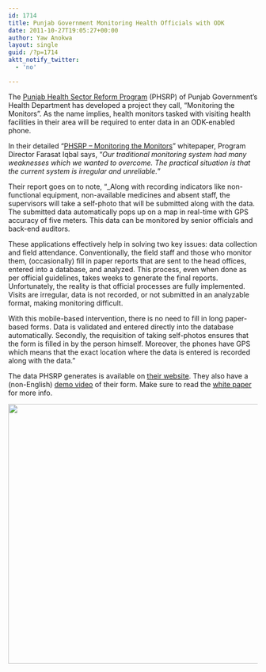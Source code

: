 ```yaml
---
id: 1714
title: Punjab Government Monitoring Health Officials with ODK
date: 2011-10-27T19:05:27+00:00
author: Yaw Anokwa
layout: single
guid: /?p=1714
aktt_notify_twitter:
  - 'no'

---
```

The [Punjab Health Sector Reform Program](http://www.phsrp.punjab.gov.pk/) (PHSRP) of Punjab Government&#8217;s Health Department has developed a project they call, &#8220;Monitoring the Monitors&#8221;. As the name implies, health monitors tasked with visiting health facilities in their area will be required to enter data in an ODK-enabled phone.

In their detailed &#8220;[PHSRP &#8211; Monitoring the Monitors](http://www.punjabmodel.gov.pk/dashboard/downloads/PHSRP%20-%20Monitoring%20the%20Monitors.pdf)&#8221; whitepaper, Program Director Farasat Iqbal says, &#8220;_Our traditional monitoring system had many weaknesses which we wanted to overcome. The practical situation is that the current system is irregular and unreliable._&#8221;

Their report goes on to note, &#8220;_Along with recording indicators like non-functional equipment, non-available medicines and absent staff, the supervisors will take a self-photo that will be submitted along with the data. The submitted data automatically pops up on a map in real-time with GPS accuracy of five meters. This data can be monitored by senior officials and back-end auditors. </p> 

These applications effectively help in solving two key issues: data collection and field attendance. Conventionally, the field staff and those who monitor them, (occasionally) fill in paper reports that are sent to the head offices, entered into a database, and analyzed. This process, even when done as per official guidelines, takes weeks to generate the final reports. Unfortunately, the reality is that official processes are fully implemented. Visits are irregular, data is not recorded, or not submitted in an analyzable format, making monitoring difficult.

With this mobile-based intervention, there is no need to fill in long paper-based forms. Data is validated and entered directly into the database automatically. Secondly, the requisition of taking self-photos ensures that the form is filled in by the person himself. Moreover, the phones have GPS which means that the exact location where the data is entered is recorded along with the data.</em>&#8221;

The data PHSRP generates is available on [their website](http://www.punjabmodel.gov.pk/dashboard/androidMap). They also have a (non-English) [demo video](http://youtu.be/Fd6Ilr89ii4) of their form. Make sure to read the [white paper](http://www.punjabmodel.gov.pk/dashboard/downloads/PHSRP%20-%20Monitoring%20the%20Monitors.pdf) for more info.

<img width="524" src="/assets/wp-content/uploads/2011/10/phsrp.png" />

